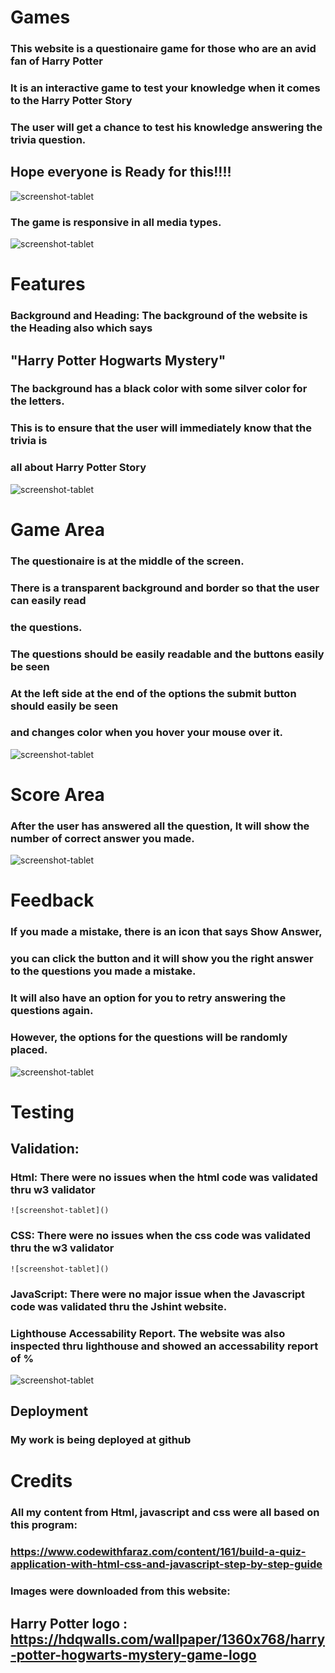 # Games

### This website is a questionaire game for those who are an avid fan of Harry Potter
### It is an interactive game to test your knowledge when it comes to the Harry Potter Story
### The user will get a chance to test his knowledge answering the trivia question. 
## Hope everyone is Ready for this!!!!

![screenshot-tablet](assets/images/questionaire.jpg)

### The game is responsive in all media types.
![screenshot-tablet](assets/images/responsive3.jpg)
     
# Features

### Background and Heading: The background of the website is the Heading also which says
##       "Harry Potter Hogwarts Mystery"
### The background has a black color with some silver color for the letters.
### This is to ensure that the user will immediately know that the trivia is
### all about Harry Potter Story

![screenshot-tablet](assets/images/harrypotterlogo.png)

# Game Area
    
  ###  The questionaire is at the middle of the screen.
 ###   There is a transparent background and border so that the user can easily read
 ###   the questions. 
 ###   The questions should be easily readable and the buttons easily be seen
 ###   At the left side at the end of the options the submit button should easily be seen
 ###   and changes color when you hover your mouse over it.
![screenshot-tablet](assets/images/questionaire.jpg)
   
  #  Score Area
  ###  After the user has answered all the question, It will show the number of correct answer you made. 
  ![screenshot-tablet](assets/images/score.jpg)

  #    Feedback
  ###  If you made a mistake, there is an icon that says Show Answer,
  ###  you can click the button and it will show you the right answer to the questions you made a mistake.
  ###  It will also have an option for you to retry answering the questions again.
  ###  However, the options for the questions will be randomly placed.

 ![screenshot-tablet]()

 #   Testing


  ##  Validation:
  
###     Html: There were no issues when the html code was validated thru w3 validator
    ![screenshot-tablet]()
    
###     CSS: There were no issues when the css code was validated thru the w3 validator
    ![screenshot-tablet]()

###     JavaScript: There were no major issue when the Javascript code was validated thru the Jshint website. 

###     Lighthouse Accessability Report. The website was also inspected thru lighthouse and showed an accessability report of  %
![screenshot-tablet]()
   
##    Deployment
        
  ###      My work is being deployed at github


#    Credits

###       All my content from Html, javascript and css were all based on this program:
        
  ###      https://www.codewithfaraz.com/content/161/build-a-quiz-application-with-html-css-and-javascript-step-by-step-guide

        
   ###     Images were downloaded from this website:
    
##    Harry Potter logo : https://hdqwalls.com/wallpaper/1360x768/harry-potter-hogwarts-mystery-game-logo

